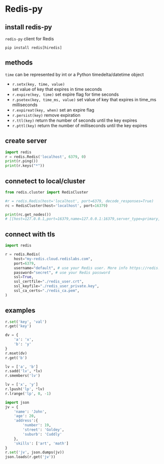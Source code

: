 # Redis-py

## install redis-py
`redis-py` client for Redis
```
pip install redis[hiredis]
```

## methods
`time` can be represented by int or a Python timedelta/datetime object
- `r.setx(key, time, value)`	
  set value of key that expires in time seconds
- `r.expire(key, time)`	
  set expire flag for time seconds
- `r.psetex(key, time_ms, value)`
  set value of key that expires in time_ms milliseconds
- `r.expireat(key, when)`
  set an expire flag
- `r.persist(key)`
  remove expiration
- `r.ttl(key)`
  return the number of seconds until the key expires
- `r.pttl(key)`
  return the number of milliseconds until the key expires
  
## create server
```py
import redis
r = redis.Redis('localhost', 6379, 0)
print(r.ping()) 
print(r.keys("*"))
```

## connetect to local/cluster
```py
from redis.cluster import RedisCluster

#r = redis.Redis(host='localhost', port=6379, decode_responses=True)
rc = RedisCluster(host='localhost', port=16379)

print(rc.get_nodes())
# [[host=127.0.0.1,port=16379,name=127.0.0.1:16379,server_type=primary,redis_connection=Redis<ConnectionPool<Connection<host=127.0.0.1,port=16379,db=0>>>], ...
```

## connect with tls
```py
import redis

r = redis.Redis(
    host="my-redis.cloud.redislabs.com", 
    port=6379,
    username="default", # use your Redis user. More info https://redis.io/docs/management/security/acl/
    password="secret", # use your Redis password
    ssl=True,
    ssl_certfile="./redis_user.crt",
    ssl_keyfile="./redis_user_private.key",
    ssl_ca_certs="./redis_ca.pem",
)
```

## examples
```py
r.set('key', 'val')  
r.get('key') 

dv = {  
    'a': 'x',  
    'b': 'y'  
}  
r.mset(dv)  
r.get('b')  

lv = ['a', 'b']
r.sadd('lv', *lv)  
r.smembers('lv')

lv = ['x', 'y']
r.lpush('lp', *lv)  
r.lrange('lp', 0, -1) 

import json  
jv = {  
    'name': 'John',  
    'age': 20,  
    'address':{  
        'number': 19,  
        'street': 'Goldey',  
        'suburb': 'Cuddly'  
    },  
    'skills': ['art', 'math']  
}  
r.set('jv', json.dumps(jv))  
json.loads(r.get('jv'))  
```
